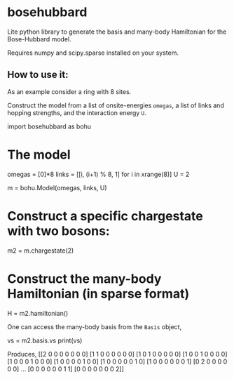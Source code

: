 # bosehubbard

Lite python library to generate the basis and many-body Hamiltonian for the Bose-Hubbard model.

Requires numpy and scipy.sparse installed on your system.

## How to use it:

As an example consider a ring with 8 sites. 

Construct the model from a list of onsite-energies `omegas`, a list of links and hopping strengths, and the interaction energy `U`.

  import bosehubbard as bohu

  # The model
  omegas = [0]*8
  links = [[i, (i+1) % 8, 1] for i in xrange(8)]
  U = 2

  m = bohu.Model(omegas, links, U)

  # Construct a specific chargestate with two bosons:
  m2 = m.chargestate(2)

  # Construct the many-body Hamiltonian (in sparse format)
  H = m2.hamiltonian()


One can access the many-body basis from the `Basis` object,

  vs = m2.basis.vs
  print(vs)

Produces,
  [[2 0 0 0 0 0 0 0]
   [1 1 0 0 0 0 0 0]
   [1 0 1 0 0 0 0 0]
   [1 0 0 1 0 0 0 0]
   [1 0 0 0 1 0 0 0]
   [1 0 0 0 0 1 0 0]
   [1 0 0 0 0 0 1 0]
   [1 0 0 0 0 0 0 1]
   [0 2 0 0 0 0 0 0]
          ...
   [0 0 0 0 0 0 1 1]
   [0 0 0 0 0 0 0 2]]
